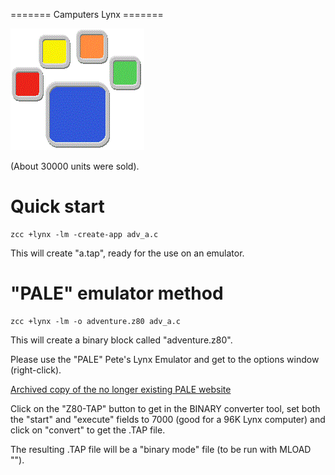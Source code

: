 ======= Camputers Lynx =======

![](images/platform/lynx.gif)

(About 30000 units were sold).

# Quick start

    zcc +lynx -lm -create-app adv_a.c

This will create "a.tap", ready for the use on an emulator.


# "PALE" emulator method

    zcc +lynx -lm -o adventure.z80 adv_a.c

This will create a binary block called "adventure.z80".

Please use the "PALE" Pete's Lynx Emulator and get to the options window (right-click).

[Archived copy of the no longer existing PALE website](http://web.archive.org/web/20120119133246/http://heraclion.users.btopenworld.com/palelynx.htm)


Click on the "Z80-TAP" button to get in the BINARY converter tool, set both the "start" and "execute" fields to 7000 (good for a 96K Lynx computer) and click on "convert" to get the .TAP file.

The resulting .TAP file will be a "binary mode" file (to be run with MLOAD "").



